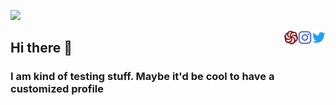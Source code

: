 ![](https://komarev.com/ghpvc/?username=maykcaldas&color=green&style=plastic)

<a href="https://twitter.com/kyam888" target="blank"><img align="right" src="icons/twitter.svg" alt="twitter" width="22px" /></a>
<a href="https://instagram.com/kyam888" target="blank"><img align="right" src="icons/instagram.svg" alt="instagram" width="22px" /></a>
<a href="https://www.codewars.com/users/maykcaldas" target="blank"><img align="right" src="icons/codewars.svg" alt="codewars" width="22px" /></a>

## Hi there 👋

### I am kind of testing stuff. Maybe it'd be cool to have a customized profile

<!-- [![Top Langs](https://github-readme-stats.vercel.app/api/top-langs/?username=maykcaldas&layout=compact)](https://github.com/anuraghazra/github-readme-stats) -->

<!--
**maykcaldas/maykcaldas** is a ✨ _special_ ✨ repository because its `README.md` (this file) appears on your GitHub profile.

Here are some ideas to get you started:

- 🔭 I’m currently working on ...
- 🌱 I’m currently learning ...
- 👯 I’m looking to collaborate on ...
- 🤔 I’m looking for help with ...
- 💬 Ask me about ...
- 📫 How to reach me: ...
- 😄 Pronouns: ...
- ⚡ Fun fact: ...
-->
